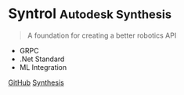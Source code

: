 # Syntrol <small>Autodesk Synthesis</small>

> A foundation for creating a better robotics API

- GRPC
- .Net Standard
- ML Integration

[GitHub](https://github.com/HiceS/Syntrol)
[Synthesis](https://synthesis.autodesk.com/)